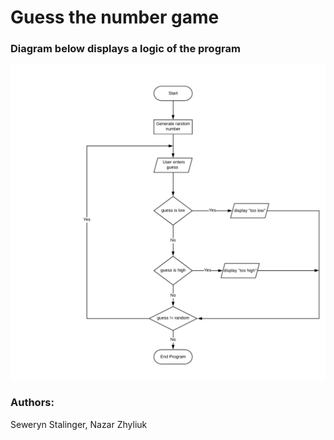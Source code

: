 # Guess the number game

### Diagram below displays a logic of the program

![alt text](https://github.com/seweryn999/SAN-PP1/blob/main/SAN-PP1-DIAGRAM.png?raw=true)

### Authors:

Seweryn Stalinger,
Nazar Zhyliuk
